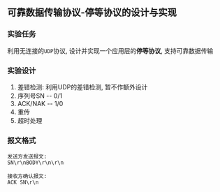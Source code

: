 可靠数据传输协议-停等协议的设计与实现
---

### 实验任务

利用无连接的`UDP`协议, 设计并实现一个应用层的**停等协议**,
支持可靠数据传输

### 实验设计

1. 差错检测: 利用UDP的差错检测, 暂不作额外设计
2. 序列号SN --  0/1
3. ACK/NAK  --  1/0
4. 重传
5. 超时处理

### 报文格式

```
发送方发送报文:
SN\r\nBODY\r\n\r\n

接收方确认报文:
ACK SN\r\n
```
